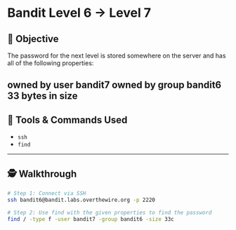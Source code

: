 # Bandit Level 6 → Level 7

## 🧠 Objective
The password for the next level is stored somewhere on the server and has all of the following properties:

owned by user bandit7
owned by group bandit6
33 bytes in size
---

## 🧰 Tools & Commands Used
- `ssh`
- `find`
---

## 🕵️ Walkthrough

```bash
# Step 1: Connect via SSH
ssh bandit6@bandit.labs.overthewire.org -p 2220

# Step 2: Use find with the given properties to find the password
find / -type f -user bandit7 -group bandit6 -size 33c
